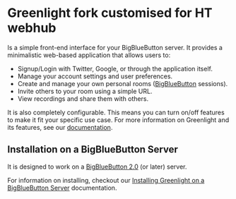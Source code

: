 # Greenlight fork customised for HT webhub

Is a simple front-end interface for your BigBlueButton server. It provides a minimalistic web-based application that allows users to:

  * Signup/Login with Twitter, Google, or through the application itself.
  * Manage your account settings and user preferences.
  * Create and manage your own personal rooms ([BigBlueButton](https://github.com/bigbluebutton/bigbluebutton) sessions).
  * Invite others to your room using a simple URL.
  * View recordings and share them with others.

It is also completely configurable. This means you can turn on/off features to make it fit your specific use case. For more information on Greenlight and its features, see our [documentation](http://docs.bigbluebutton.org/install/greenlight-v2.html).

## Installation on a BigBlueButton Server

It is designed to work on a [BigBlueButton 2.0](https://github.com/bigbluebutton/bigbluebutton) (or later) server.

For information on installing, checkout our [Installing Greenlight on a BigBlueButton Server](http://docs.bigbluebutton.org/install/greenlight.html#installing-on-a-bigbluebutton-server) documentation.
